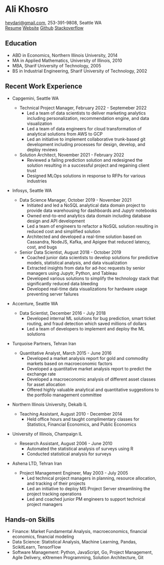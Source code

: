 # Ali Khosro

heydari@gmail.com, 253-391-9808, Seattle WA <br>
[Resume](https://storage.googleapis.com/khosro/index.html)
[Website](https://storage.googleapis.com/khosro/index.html)
[Github](https://github.com/alan-khosro)
[Stackoverflow](https://stackoverflow.com/users/5078847/ali-khosro)

## Education

-   ABD in Economics, Northern Illinois University, 2014
-   MA in Applied Mathematics, University of Illinois, 2010
-   MBA, Sharif University of Technology, 2005
-   BS in Industrial Engineering, Sharif University of Technology, 2002

## Recent Work Experience

-   Capgemini, Seattle WA

    -   Technical Project Manager, February 2022 - Septemeber 2022
        -   Led a team of data scientists to deliver marketing analytics including personalization, recommendation engine, and data visualization
        -   Led a team of data engineers for cloud transformation of analytical solutions from AWS to GCP
        -   Led an initiative to implement collaborative trunk-based git development including processes for design, develop, and deploy reviews
    -   Solution Architect, November 2021 - February 2022
        -   Reviewed a failing prediction solution and redesigned the solution resulting in a successful project and regaining client trust
        -   Designed MLOps solutions in response to RFPs for various industries

-   Infosys, Seattle WA

    -   Data Science Manager, October 2019 - November 2021
        -   Initiated and led a NoSQL analytical data domain project to provide data warehousing for dashboards and Jupytr notebooks
        -   Owned end-to-end analytics data domain including database design and API development
        -   Led a team of engineers to refactor a NoSQL solution resulting in reduced cost and simplified solution
        -   Architected and developed a real-time solution based on Cassandra, NodeJS, Kafka, and Apigee that reduced latency, cost, and bugs
    -   Senior Data Scientist, August 2018 - October 2019
        -   Coached junior data scientists to develop solutions for predictive models, statistical analysis, and data visualization
        -   Extracted insights from data for ad-hoc requests by senior managers using Jupytr, Python, and Tableau
        -   Developed various solutions to simplify the technology stack that significantly reduced data bleeding
        -   Developed real-time data visualizations for hardware usage preventing server failures

-   Accenture, Seattle WA

    -   Data Scientist, December 2016 - July 2018
        -   Developed internal ML solutions for bug prediction, smart ticket routing, and fraud detection which saved millions of dollars
        -   Led a team of developers to implement and deploy the ML solutions

-   Turquoise Partners, Tehran Iran

    -   Quantitative Analyst, March 2015 - June 2016
        -   Developed a market analysis report for gold and commodity markets based on macroeconomic factors
        -   Developed a quantitative market analysis report to predict the exchange rate
        -   Developed a macroeconomic analysis of different asset classes for asset allocation
        -   Offered highly valuable analytical and quantitative suggestions to the portfolio management committee

-   Northern Illinois University, Dekalb IL

    -   Teaching Assistant, August 2010 - December 2014
        -   Held office hours and taught complimentary classes for Statistics, Financial Economics, and Public Economics

-   University of Illinois, Champaign IL

    -   Research Assistant, August 2006 - June 2010
        -   Automated the statistical analysis of surveys using R
        -   Conducted statistical analysis for surveys

-   Ashena LTD, Tehran Iran

    -   Project Management Engineer, May 2003 - July 2005
        -   Led technical project managers in planning, resource allocation, and tracking of their projects
        -   Led an initiative to deploy MS Project Server streamlining the project tracking operations
        -   Led and coached junior PM engineers to support technical project managers

## Hands-on Skills

-   Finance: Market Fundamental Analysis, macroeconomics, financial economics, financial modeling
-   Data Science: Statistical Analysis, Machine Learning, Pandas, ScikitLearn, TensorFlow
-   Software Management: Python, JavaScript, Go, Project Management, Agile Delivery, eXtremen Programming, Solution Architecture, Git
